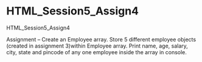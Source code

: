 # HTML_Session5_Assign4
HTML_Session5_Assign4

Assignment – Create an Employee array. Store 5 different employee objects (created in assignment 3)within Employee array. Print name, age, salary, city, state and pincode of any one employee inside the array in console.
